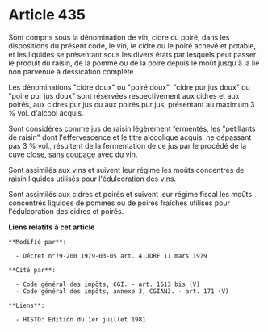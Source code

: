 # Article 435

Sont compris sous la dénomination de vin, cidre ou poiré, dans les dispositions du présent code, le vin, le cidre ou le poiré
achevé et potable, et les liquides se présentant sous les divers états par lesquels peut passer le produit du raisin, de la
pomme ou de la poire depuis le moût jusqu'à la lie non parvenue à dessication complète.

Les dénominations "cidre doux" ou "poiré doux", "cidre pur jus doux" ou "poiré pur jus doux" sont réservées respectivement
aux cidres et aux poirés, aux cidres pur jus ou aux poirés pur jus, présentant au maximum 3 % vol. d'alcool acquis.

Sont considérés comme jus de raisin légèrement fermentés, les "pétillants de raisin" dont l'effervescence et le titre
alcoolique acquis, ne dépassant pas 3 % vol., résultent de la fermentation de ce jus par le procédé de la cuve close, sans
coupage avec du vin.

Sont assimilés aux vins et suivent leur régime les moûts concentrés de raisin liquides utilisés pour l'édulcoration des vins.

Sont assimilés aux cidres et poirés et suivent leur régime fiscal les moûts concentrés liquides de pommes ou de poires
fraîches utilisés pour l'édulcoration des cidres et poirés.

**Liens relatifs à cet article**

	**Modifié par**:

	  - Décret n°79-200 1979-03-05 art. 4 JORF 11 mars 1979

	**Cité par**:

	  - Code général des impôts, CGI. - art. 1613 bis (V)
	  - Code général des impôts, annexe 3, CGIAN3. - art. 171 (V)

	**Liens**:

	  - HISTO: Edition du 1er juillet 1981
